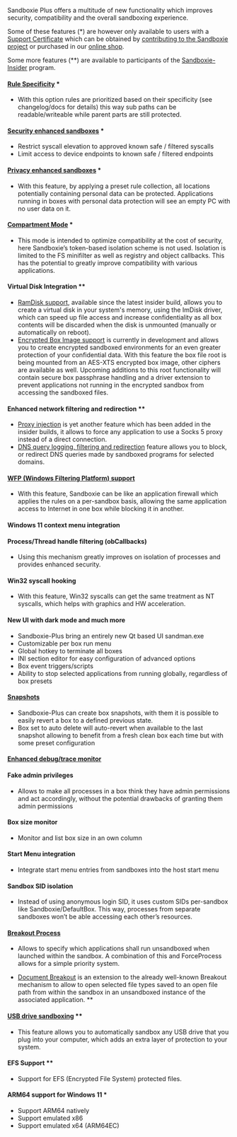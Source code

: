 Sandboxie Plus offers a multitude of new functionality which improves security, compatibility and the overall sandboxing experience.

Some of these features (*) are however only available to users with a [Support Certificate](../PlusContent/supporter-certificate.md) which can be obtained by [contributing to the Sandboxie project](https://github.com/sandboxie-plus/Sandboxie/blob/master/CONTRIBUTING.md) or purchased in our [online shop](https://xanasoft.com/shop/).

Some more features (**) are available to participants of the [Sandboxie-Insider](../PlusContent/Sandboxie-Insider.md) program.


#### [Rule Specificity](../PlusContent/RuleSpecificity.md) *
 - With this option rules are prioritized based on their specificity (see changelog/docs for details) this way sub paths can be readable/writeable while parent parts are still protected.


#### [Security enhanced sandboxes](../PlusContent/security-mode.md) *
 - Restrict syscall elevation to approved known safe / filtered syscalls
 - Limit access to device endpoints to known safe / filtered endpoints

#### [Privacy enhanced sandboxes](../PlusContent/privacy-mode.md) *
- With this feature, by applying a preset rule collection, all locations potentially containing personal data can be protected. Applications running in boxes with personal data protection will see an empty PC with no user data on it.


#### [Compartment Mode](../PlusContent/compartment-mode.md) *
 - This mode is intended to optimize compatibility at the cost of security, here Sandboxie’s token-based isolation scheme is not used. Isolation is limited to the FS minifilter as well as registry and object callbacks. This has the potential to greatly improve compatibility with various applications.


#### Virtual Disk Integration **
 - [RamDisk support](../PlusContent/RamDiskSandboxes.md), available since the latest insider build, allows you to create a virtual disk in your system's memory, using the ImDisk driver, which can speed up file access and increase confidentiality as all box contents will be discarded when the disk is unmounted (manually or automatically on reboot). 
 - [Encrypted Box Image support](../PlusContent/EncryptedSandboxes.md) is currently in development and allows you to create encrypted sandboxed environments for an even greater protection of your confidential data. With this feature the box file root is being mounted from an AES-XTS encrypted box image, other ciphers are available as well. Upcoming additions to this root functionality will contain secure box passphrase handling and a driver extension to prevent applications not running in the encrypted sandbox from accessing the sandboxed files.



#### Enhanced network filtering and redirection **
 - [Proxy injection](../PlusContent/ProxySupport.md) is yet another feature which has been added in the insider builds, it allows to force any application to use a Socks 5 proxy instead of a direct connection.
 - [DNS query logging, filtering and redirection](../PlusContent/DNSFilter.md) feature allows you to block, or redirect DNS queries made by sandboxed programs for selected domains.



#### [WFP (Windows Filtering Platform) support](../PlusContent/WFPSupport.md)
 - With this feature, Sandboxie can be like an application firewall which applies the rules on a per-sandbox basis, allowing the same application access to Internet in one box while blocking it in another.


#### Windows 11 context menu integration


#### Process/Thread handle filtering (obCallbacks)
 - Using this mechanism greatly improves on isolation of processes and provides enhanced security.


#### Win32 syscall hooking
 - With this feature, Win32 syscalls can get the same treatment as NT syscalls, which helps with graphics and HW acceleration.


#### New UI with dark mode and much more
 - Sandboxie-Plus bring an entirely new Qt based UI sandman.exe
 - Customizable per box run menu
 - Global hotkey to terminate all boxes
 - INI section editor for easy configuration of advanced options
 - Box event triggers/scripts
 - Ability to stop selected applications from running globally, regardless of box presets


#### [Snapshots](../PlusContent/BoxSnapshots.md)
 - Sandboxie-Plus can create box snapshots, with them it is possible to easily revert a box to a defined previous state.
 - Box set to auto delete will auto-revert when available to the last snapshot allowing to benefit from a fresh clean box each time but with some preset configuration


#### [Enhanced debug/trace monitor](../PlusContent/TraceLog.md)


#### Fake admin privileges
 - Allows to make all processes in a box think they have admin permissions and act accordingly, without the potential drawbacks of granting them admin permissions


#### Box size monitor
 - Monitor and list box size in an own column


#### Start Menu integration
 - Integrate start menu entries from sandboxes into the host start menu


#### Sandbox SID isolation
 - Instead of using anonymous login SID, it uses custom SIDs per-sandbox like Sandboxie/DefaultBox. This way, processes from separate sandboxes won’t be able accessing each other’s resources.


#### [Breakout Process](../Content/BreakoutProcess.md)
 - Allows to specify which applications shall run unsandboxed when launched within the sandbox. A combination of this and ForceProcess allows for a simple priority system.

 - [Document Breakout](../Content/BreakoutDocument.md) is an extension to the already well-known Breakout mechanism to allow to open selected file types saved to an open file path from within the sandbox in an unsandboxed instance of the associated application.  **


#### [USB drive sandboxing](../PlusContent/USBSandboxing.md) **
- This feature allows you to automatically sandbox any USB drive that you plug into your computer, which adds an extra layer of protection to your system.


#### EFS Support **
 - Support for EFS (Encrypted File System) protected files.


#### ARM64 support for Windows 11 *
 - Support ARM64 natively
 - Support emulated x86
 - Support emulated x64 (ARM64EC)



